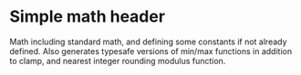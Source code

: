 # Simple math header

Math including standard math, and defining some constants if not already defined.
Also generates typesafe versions of min/max functions in addition to clamp, and nearest integer rounding modulus function.

